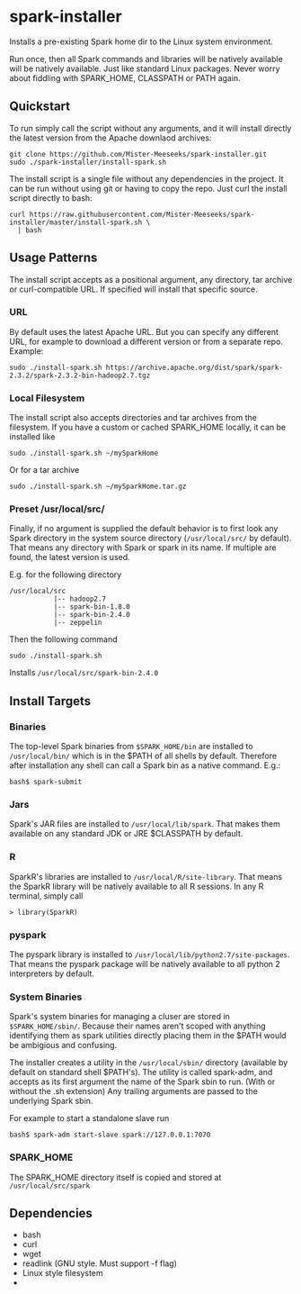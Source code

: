 # spark-installer
Installs a pre-existing Spark home dir to the Linux system environment.

Run once, then all Spark commands and libraries will be natively available will be
natively available. Just like standard Linux packages. Never worry about fiddling
with SPARK_HOME, CLASSPATH or PATH again.

## Quickstart

To run simply call the script without any arguments, and it will install directly the
latest version from the Apache downlaod archives:

    git clone https://github.com/Mister-Meeseeks/spark-installer.git
    sudo ./spark-installer/install-spark.sh
    
The install script is a single file without any dependencies in the project. It can be
run without using git or having to copy the repo. Just curl the install script directly
to bash:

    curl https://raw.githubusercontent.com/Mister-Meeseeks/spark-installer/master/install-spark.sh \
      | bash
      
## Usage Patterns

The install script accepts as a positional argument, any directory, tar archive or 
curl-compatible URL. If specified will install that specific source.

### URL

By default uses the latest Apache URL. But you can specify any different URL, for example
to download a different version or from a separate repo. Example:

    sudo ./install-spark.sh https://archive.apache.org/dist/spark/spark-2.3.2/spark-2.3.2-bin-hadoop2.7.tgz
 
### Local Filesystem
 
The install script also accepts directories and tar archives from the filesystem. If
you have a custom or cached SPARK_HOME locally, it can be installed like

    sudo ./install-spark.sh ~/mySparkHome

Or for a tar archive

    sudo ./install-spark.sh ~/mySparkHome.tar.gz
    
### Preset /usr/local/src/
    
Finally, if no argument is supplied the default behavior is to first look any Spark
directory in the system source directory (`/usr/local/src/` by default). That means
any directory with Spark or spark in its name. If multiple are found, the latest
version is used.

E.g. for the following directory

    /usr/local/src
               |-- hadoop2.7
               |-- spark-bin-1.8.0
               |-- spark-bin-2.4.0
               |-- zeppelin
               
Then the following command 

    sudo ./install-spark.sh
    
Installs `/usr/local/src/spark-bin-2.4.0`

## Install Targets

### Binaries

The top-level Spark binaries from `$SPARK_HOME/bin` are installed to `/usr/local/bin/`
which is in the $PATH of all shells by default. Therefore after installation any shell
can call a Spark bin as a native command. E.g.:

    bash$ spark-submit

### Jars

Spark's JAR files are installed to `/usr/local/lib/spark`. That makes them available on
any standard JDK or JRE $CLASSPATH by default.

### R

SparkR's libraries are installed to `/usr/local/R/site-library`. That means the SparkR
library will be natively available to all R sessions. In any R terminal, simply call

    > library(SparkR)
    
### pyspark

The pyspark library is installed to `/usr/local/lib/python2.7/site-packages`. That means
the pyspark package will be natively available to all python 2 interpreters by default.

### System Binaries

Spark's system binaries for managing a cluser are stored in `$SPARK_HOME/sbin/`. Because
their names aren't scoped with anything identifying them as spark utilities directly
placing them in the $PATH would be ambigious and confusing.

The installer creates a utility in the `/usr/local/sbin/` directory (available by default
on standard shell $PATH's). The utility is called spark-adm, and accepts as its first
argument the name of the Spark sbin to run. (With or without the .sh extension) Any trailing 
arguments are passed to the underlying Spark sbin.

For example to start a standalone slave run

    bash$ spark-adm start-slave spark://127.0.0.1:7070

### SPARK_HOME

The SPARK_HOME directory itself is copied and stored at `/usr/local/src/spark`

## Dependencies

* bash
* curl
* wget
* readlink (GNU style. Must support -f flag)
* Linux style filesystem
* 
